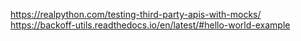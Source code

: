 https://realpython.com/testing-third-party-apis-with-mocks/
https://backoff-utils.readthedocs.io/en/latest/#hello-world-example

